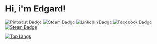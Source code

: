# Hi, i'm Edgard!

[![Pinterest Badge](https://img.shields.io/badge/-Pinterest-e60023?style=flat-square&logo=Pinterest&logoColor=white&link=https://br.pinterest.com/edhufelande/)](https://br.pinterest.com/edhufelande/)
[![Steam Badge](https://img.shields.io/badge/-Stackshare-008ff9?style=flat-square&labelColor=008ff9&logo=stackshare&logoColor=white&link=https://stackshare.io/edhufelande)](https://stackshare.io/edhufelande)
[![Linkedin Badge](https://img.shields.io/badge/-LinkedIn-blue?style=flat-square&logo=Linkedin&logoColor=white&link=https://www.linkedin.com/in/edgardh/)](https://www.linkedin.com/in/edgardh/)
[![Facebook Badge](https://img.shields.io/badge/-Facebook-4267B2?style=flat-square&labelColor=4267B2&logo=facebook&logoColor=white&link=https://www.facebook.com/edhufelande)](https://www.facebook.com/edhufelande)
[![Steam Badge](https://img.shields.io/badge/-Steam-171a21?style=flat-square&labelColor=171a21&logo=steam&logoColor=white&link=https://steamcommunity.com/id/irmao-do-jorel/)](https://steamcommunity.com/id/irmao-do-jorel/)

[![Top Langs](https://github-readme-stats.vercel.app/api/top-langs/?username=edgardhsl&theme=github_dark&show_icons=tru&exclude_repo=pangya-account-migrator)](https://github.com/edgardhsl/github-readme-stats)



<!--
**edhufelande/edhufelande** is a ✨ _special_ ✨ repository because its `README.md` (this file) appears on your GitHub profile.

Here are some ideas to get you started:

- 🔭 I’m currently working on ...
- 🌱 I’m currently learning ...
- 👯 I’m looking to collaborate on ...
- 🤔 I’m looking for help with ...
- 💬 Ask me about ...
- 📫 How to reach me: ...
- 😄 Pronouns: ...
- ⚡ Fun fact: ...
-->
